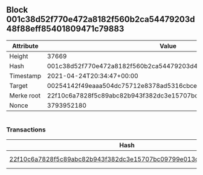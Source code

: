 ## Block 001c38d52f770e472a8182f560b2ca54479203d48f88eff85401809471c79883

Attribute | Value
--- | ---
Height | 37669
Hash | 001c38d52f770e472a8182f560b2ca54479203d48f88eff85401809471c79883
Timestamp | 2021-04-24T20:34:47+00:00
Target | 00254142f49eaaa504dc75712e8378ad5316cbcead634704b3734b6271167cc4
Merke root | 22f10c6a7828f5c89abc82b943f382dc3e15707bc09799e013d94ce596aaf52f
Nonce | 3793952180

```

```

### Transactions

Hash | Amount
--- | ---
[22f10c6a7828f5c89abc82b943f382dc3e15707bc09799e013d94ce596aaf52f](22f10c6a7828f5c89abc82b943f382dc3e15707bc09799e013d94ce596aaf52f.md) | 10.00000000 SKEPTI 
